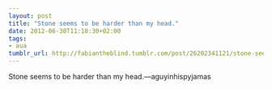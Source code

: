 ```yaml
---
layout: post
title: "Stone seems to be harder than my head."
date: 2012-06-30T11:10:30+02:00
tags:
- aua
tumblr_url: http://fabiantheblind.tumblr.com/post/26202341121/stone-seems-to-be-harder-than-my-head
---
```

Stone seems to be harder than my head.—aguyinhispyjamas

